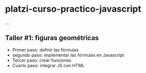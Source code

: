 # platzi-curso-practico-javascript
...

## Taller #1: figuras geométricas

- Primer paso: definir las fórmulas
- segundo paso: implementar las fórmulas  en Javascript
- Tercer paso: crear funciones
- Cuarto paso: integrar JS con HTML
